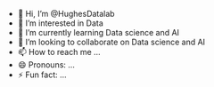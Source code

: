 - 👋 Hi, I’m @HughesDatalab
- 👀 I’m interested in Data
- 🌱 I’m currently learning Data science and AI
- 💞️ I’m looking to collaborate on Data science and AI
- 📫 How to reach me ...
- 😄 Pronouns: ...
- ⚡ Fun fact: ...

<!---
HughesDatalab/HughesDatalab is a ✨ special ✨ repository because its `README.md` (this file) appears on your GitHub profile.
You can click the Preview link to take a look at your changes.
--->
